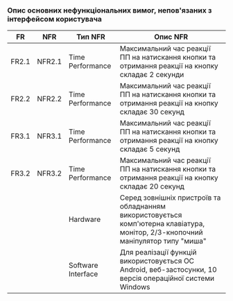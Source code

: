 ### Опис основних нефункціональних вимог, непов'язаних з інтерфейсом користувача
| FR   | NFR   | Тип NFR           | Опис NFR                                                                                                                        |
| -----| ------| ------------------| --------------------------------------------------------------------------------------------------------------------------------|
| FR2.1| NFR2.1| Time Performance  | Максимальний час реакції ПП на натискання кнопки та отримання реакції на кнопку складає 2 секунди                               |
| FR2.2| NFR2.2| Time Performance  | Максимальний час реакції ПП на натискання кнопки та отримання реакції на кнопку складає 30 секунд                               |
| FR3.1| NFR3.1| Time Performance  | Максимальний час реакції ПП на натискання кнопки та отримання реакції на кнопку складає 5 секунд                                |
| FR3.2| NFR3.2| Time Performance  | Максимальний час реакції ПП на натискання кнопки та отримання реакції на кнопку складає 20 секунд                               |
|      |       | Hardware          | Серед зовнішніх пристроїв та обладнанням використовується комп'ютерна клавіатура, монітор, 2/3-кнопочний маніпулятор типу "миша"|
|      |       | Software Interface| Для реалізації функцій використовується OC Android, веб-застосунки, 10 версія операційної системи Windows                       |
